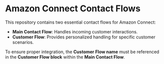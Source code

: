 # Amazon Connect Contact Flows

This repository contains two essential contact flows for Amazon Connect:

- **Main Contact Flow**: Handles incoming customer interactions.
- **Customer Flow**: Provides personalized handling for specific customer scenarios.

To ensure proper integration, the **Customer Flow name** must be referenced in the **Customer Flow block** within the **Main Contact Flow**.

